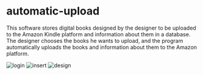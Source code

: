 # automatic-upload
This software stores digital books designed by the designer to be uploaded to the Amazon Kindle platform and information about them in a database. The designer chooses the books he wants to upload, and the program automatically uploads the books and information about them to the Amazon platform.

![login](https://user-images.githubusercontent.com/115494534/233848313-2029aa5a-d272-4e45-b474-1029755a7827.PNG)
![insert](https://user-images.githubusercontent.com/115494534/233848307-dc02f638-fa11-4294-9f5b-f94640ab96eb.PNG)
![design](https://user-images.githubusercontent.com/115494534/233848301-b5611bae-5412-4967-8777-1a61ecdb1800.PNG)


